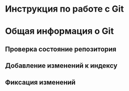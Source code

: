 # **Инструкция по работе с Git**

# Общая информация о Git

## Проверка состояние репозитория

## Добавление изменений к индексу

## Фиксация изменений